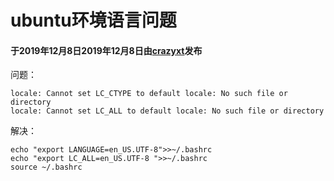 # ubuntu环境语言问题

#### 于2019年12月8日2019年12月8日由[**crazyxt**](https://crazyxt.com/?author=1)发布

问题：

```
locale: Cannot set LC_CTYPE to default locale: No such file or directory
locale: Cannot set LC_ALL to default locale: No such file or directory
```

解决：

```
echo "export LANGUAGE=en_US.UTF-8">>~/.bashrc
echo "export LC_ALL=en_US.UTF-8 ">>~/.bashrc
source ~/.bashrc
```
